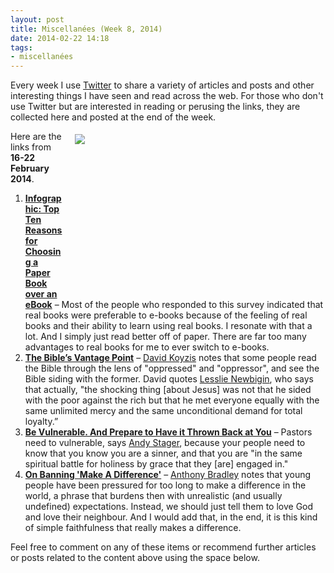 ```yaml
---
layout: post
title: Miscellanées (Week 8, 2014)
date: 2014-02-22 14:18
tags:
- miscellanées
---
```

Every week I use <a href="http://twitter.com/jakebelder">Twitter</a> to share a variety of articles and posts and other interesting things I have seen and read across the web. For those who don't use Twitter but are interested in reading or perusing the links, they are collected here and posted at the end of the week.

<div style="float: right; margin: 5px 1px 0px 20px; width: 400px; height: 253px;"><img src="https://dl.dropboxusercontent.com/u/3897986/Jake%20Blog%20Images/change-the-world-sign.jpg"></div>
Here are the links from <strong>16-22 February 2014</strong>.

<ol>
<li><strong><a href="http://bit.ly/1glgpVZ">Infographic: Top Ten Reasons for Choosing a Paper Book over an eBook</a></strong> – Most of the people who responded to this survey indicated that real books were preferable to e-books because of the feeling of real books and their ability to learn using real books. I resonate with that a lot.  And I simply just read better off of paper. There are far too many advantages to real books for me to ever switch to e-books.</li>

<li><strong><a href="http://bit.ly/OexxFo">The Bible’s Vantage Point</a></strong> – <a href="http://twitter.com/ByzntnCalvnst">David Koyzis</a> notes that some people read the Bible through the lens of "oppressed" and "oppressor", and see the Bible siding with the former. David quotes <a href="http://en.wikipedia.org/wiki/Lesslie_Newbigin">Lesslie Newbigin</a>, who says that actually, "the shocking thing [about Jesus] was not that he sided with the poor against the rich but that he met everyone equally with the same unlimited mercy and the same unconditional demand for total loyalty.”</li>

<li><strong><a href="http://bit.ly/1nShuaJ">Be Vulnerable. And Prepare to Have it Thrown Back at You</a></strong> – Pastors need to vulnerable, says <a href="http://twitter.com/ARStager">Andy Stager</a>, because your people need to know that you know you are a sinner, and that you are "in the same spiritual battle for holiness by grace that they [are] engaged in."</li>

<li><strong><a href="http://bit.ly/Nj9Tq4">On Banning 'Make A Difference'</a></strong> – <a href="http://twitter.com/drantbradley">Anthony Bradley</a> notes that young people have been pressured for too long to make a difference in the world, a phrase that burdens then with unrealistic (and usually undefined) expectations. Instead, we should just tell them to love God and love their neighbour. And I would add that, in the end, it is this kind of simple faithfulness that really makes a difference.</li>
</ol>

Feel free to comment on any of these items or recommend further articles or posts related to the content above using the space below.
